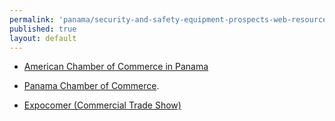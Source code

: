 ```yaml
--- 
permalink: 'panama/security-and-safety-equipment-prospects-web-resources.html' 
published: true 
layout: default
---
```

* [American Chamber of Commerce in Panama](http://www.panamcham.com)

* [Panama Chamber of Commerce](http://www.panacamara.com).

* [Expocomer (Commercial Trade Show)](http://www.expocomer.com)

